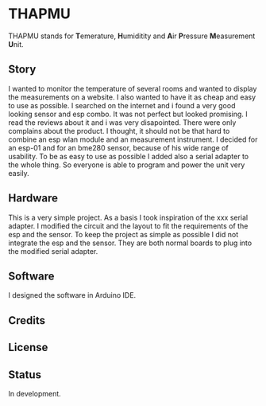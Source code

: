 # THAPMU
THAPMU stands for **T**emerature, **H**umiditity and **A**ir **P**ressure **M**easurement **U**nit.

## Story
I wanted to monitor the temperature of several rooms and wanted to display the measurements on a website.
I also wanted to have it as cheap and easy to use as possible.
I searched on the internet and i found a very good looking sensor and esp combo.
It was not perfect but looked promising.
I read the reviews about it and i was very disapointed.
There were only complains about the product.
I thought, it should not be that hard to combine an esp wlan module and an measurement instrument.
I decided for an esp-01 and for an bme280 sensor, because of his wide range of usability.
To be as easy to use as possible I added also a serial adapter to the whole thing.
So everyone is able to program and power the unit very easily.

## Hardware
This is a very simple project. As a basis I took inspiration of the xxx serial adapter.
I modified the circuit and the layout to fit the requirements of the esp and the sensor.
To keep the project as simple as possible I did not integrate the esp and the sensor.
They are both normal boards to plug into the modified serial adapter.

## Software
I designed the software in Arduino IDE.


## Credits

## License

## Status
In development.
